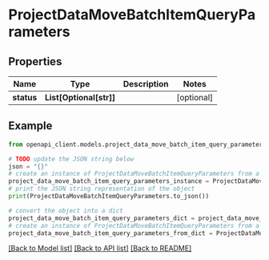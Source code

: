 # ProjectDataMoveBatchItemQueryParameters


## Properties

Name | Type | Description | Notes
------------ | ------------- | ------------- | -------------
**status** | **List[Optional[str]]** |  | [optional] 

## Example

```python
from openapi_client.models.project_data_move_batch_item_query_parameters import ProjectDataMoveBatchItemQueryParameters

# TODO update the JSON string below
json = "{}"
# create an instance of ProjectDataMoveBatchItemQueryParameters from a JSON string
project_data_move_batch_item_query_parameters_instance = ProjectDataMoveBatchItemQueryParameters.from_json(json)
# print the JSON string representation of the object
print(ProjectDataMoveBatchItemQueryParameters.to_json())

# convert the object into a dict
project_data_move_batch_item_query_parameters_dict = project_data_move_batch_item_query_parameters_instance.to_dict()
# create an instance of ProjectDataMoveBatchItemQueryParameters from a dict
project_data_move_batch_item_query_parameters_from_dict = ProjectDataMoveBatchItemQueryParameters.from_dict(project_data_move_batch_item_query_parameters_dict)
```
[[Back to Model list]](../README.md#documentation-for-models) [[Back to API list]](../README.md#documentation-for-api-endpoints) [[Back to README]](../README.md)


